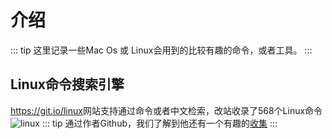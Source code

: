 # 介绍
::: tip
这里记录一些Mac Os 或 Linux会用到的比较有趣的命令，或者工具。
:::

## Linux命令搜索引擎 
<https://git.io/linux>网站支持通过命令或者中文检索，改站收录了568个Linux命令
![linux](http://q04rnakch.bkt.clouddn.com/shell/git.io.linux.png!84dd)
::: tip
通过作者Github，我们了解到他还有一个有趣的[收集](https://github.com/jaywcjlove/awesome-mac)
:::
